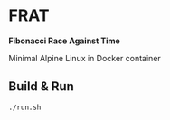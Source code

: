 # FRAT

**Fibonacci Race Against Time**

Minimal Alpine Linux in Docker container 

## Build & Run

```
./run.sh
```
